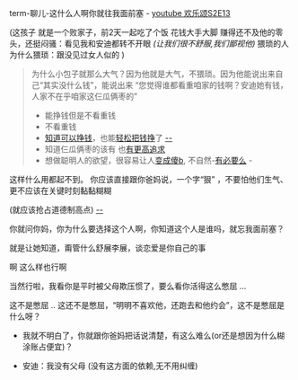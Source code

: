 
term-聊儿-这什么人啊你就往我面前塞 - [youtube 欢乐颂S2E13](https://youtu.be/k3_QFRMCV4c?t=8m10s)

(这孩子 就是一个败家子，前2天一起吃了个饭 花钱大手大脚 赚得还不及他的零头，还挺闷骚：看见我和安迪都转不开眼 *(让我们很不舒服,我们鄙视他)* 猥琐的人为什么猥琐：跟没见过女人似的 )

> 为什么小包子就那么大气？因为他就是大气，不猥琐。因为他能说出来自己“其实没什么钱”，能说出来 “您觉得谁都看重咱家的钱啊？安迪她有钱，人家不在乎咱家这仨瓜俩枣的”
> - 能挣钱但是不看重钱
> - 不看重钱
> - [知道可以挣钱](https://github.com/7900ms/000nottheater_deserted_systemlibrary/tree/master/small#由头-真实惠)，也能[轻松把钱挣](https://www.v2ex.com/notes/28139#不需要被工作定义也能能轻松做好工作的人)了 [--](https://github.com/7900ms/000nottheater_deserted_systemlibrary/blob/master/supplementary/term-工作-职业评估.md#由头-真实惠+对的限制条件+(先)做对应的事)
> - 知道仨瓜俩枣的该有 也[有更高追求](https://github.com/7900ms/000nottheater_deserted_systemlibrary/blob/master/supplementary/chain-近朱者赤.md)
> - 想做聪明人的欲望，很容易让人[变成傻b](http://www.yinwang.org/blog-cn/2015/03/08/be-a-fool), 不自然-[有必要么](https://github.com/7900ms/000nottheater_deserted_systemthunder/blob/master/slow/on-piano-songs/i-buy-singles.md) -

这样什么用都起不到。
你应该直接跟你爸妈说，一个字“狠” ，不要怕他们生气、更不应该在关键时刻黏黏糊糊

(就应该抢占道德制高点) [--](https://youtu.be/k3_QFRMCV4c?t=10m6s)

你就问你妈，你为什么要选择这个人啊，你知道这个人是谁吗，就忘我面前塞？

就是让她知道，甭管什么舒展李展，谈恋爱是你自己的事

啊 这么样也行啊

当然行啦，我看你是平时被父母欺压惯了，要么看你活得这么憋屈 ...

这不是憋屈 .. 这还不是憋屈，“明明不喜欢他，还跑去和他约会”，这不是憋屈是什么呀？



- 我就不明白了，你就跟你爸妈把话说清楚，有这么难么(or还是想因为什么糊涂账占便宜)？

- 安迪：我没有父母 (没有这方面的依赖,无不用纠缠)
